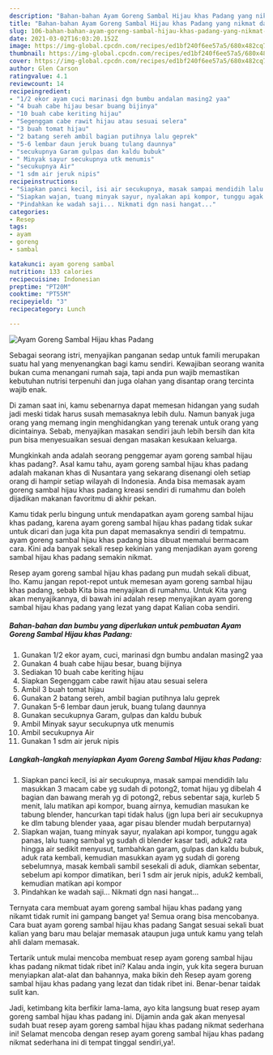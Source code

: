 ```yaml
---
description: "Bahan-bahan Ayam Goreng Sambal Hijau khas Padang yang nikmat dan Mudah Dibuat"
title: "Bahan-bahan Ayam Goreng Sambal Hijau khas Padang yang nikmat dan Mudah Dibuat"
slug: 106-bahan-bahan-ayam-goreng-sambal-hijau-khas-padang-yang-nikmat-dan-mudah-dibuat
date: 2021-03-02T16:03:20.152Z
image: https://img-global.cpcdn.com/recipes/ed1bf240f6ee57a5/680x482cq70/ayam-goreng-sambal-hijau-khas-padang-foto-resep-utama.jpg
thumbnail: https://img-global.cpcdn.com/recipes/ed1bf240f6ee57a5/680x482cq70/ayam-goreng-sambal-hijau-khas-padang-foto-resep-utama.jpg
cover: https://img-global.cpcdn.com/recipes/ed1bf240f6ee57a5/680x482cq70/ayam-goreng-sambal-hijau-khas-padang-foto-resep-utama.jpg
author: Glen Carson
ratingvalue: 4.1
reviewcount: 14
recipeingredient:
- "1/2 ekor ayam cuci marinasi dgn bumbu andalan masing2 yaa"
- "4 buah cabe hijau besar buang bijinya"
- "10 buah cabe keriting hijau"
- "Segenggam cabe rawit hijau atau sesuai selera"
- "3 buah tomat hijau"
- "2 batang sereh ambil bagian putihnya lalu geprek"
- "5-6 lembar daun jeruk buang tulang daunnya"
- "secukupnya Garam gulpas dan kaldu bubuk"
- " Minyak sayur secukupnya utk menumis"
- "secukupnya Air"
- "1 sdm air jeruk nipis"
recipeinstructions:
- "Siapkan panci kecil, isi air secukupnya, masak sampai mendidih lalu masukkan 3 macam cabe yg sudah di potong2, tomat hijau yg dibelah 4 bagian dan bawang merah yg di potong2, rebus sebentar saja, kurleb 5 menit, lalu matikan api kompor, buang airnya, kemudian masukan ke tabung blender, hancurkan tapi tidak halus (jgn lupa beri air secukupnya ke dlm tabung blender yaaa, agar pisau blender mudah berputarnya)"
- "Siapkan wajan, tuang minyak sayur, nyalakan api kompor, tunggu agak panas, lalu tuang sambal yg sudah di blender kasar tadi, aduk2 rata hingga air sedikit menyusut, tambahkan garam, gulpas dan kaldu bubuk, aduk rata kembali, kemudian masukkan ayam yg sudah di goreng sebelumnya, masak kembali sambil sesekali di aduk, diamkan sebentar, sebelum api kompor dimatikan, beri 1 sdm air jeruk nipis, aduk2 kembali, kemudian matikan api kompor"
- "Pindahkan ke wadah saji... Nikmati dgn nasi hangat..."
categories:
- Resep
tags:
- ayam
- goreng
- sambal

katakunci: ayam goreng sambal 
nutrition: 133 calories
recipecuisine: Indonesian
preptime: "PT20M"
cooktime: "PT55M"
recipeyield: "3"
recipecategory: Lunch

---
```



![Ayam Goreng Sambal Hijau khas Padang](https://img-global.cpcdn.com/recipes/ed1bf240f6ee57a5/680x482cq70/ayam-goreng-sambal-hijau-khas-padang-foto-resep-utama.jpg)

Sebagai seorang istri, menyajikan panganan sedap untuk famili merupakan suatu hal yang menyenangkan bagi kamu sendiri. Kewajiban seorang  wanita bukan cuma menangani rumah saja, tapi anda pun wajib memastikan kebutuhan nutrisi terpenuhi dan juga olahan yang disantap orang tercinta wajib enak.

Di zaman  saat ini, kamu sebenarnya dapat memesan hidangan yang sudah jadi meski tidak harus susah memasaknya lebih dulu. Namun banyak juga orang yang memang ingin menghidangkan yang terenak untuk orang yang dicintainya. Sebab, menyajikan masakan sendiri jauh lebih bersih dan kita pun bisa menyesuaikan sesuai dengan masakan kesukaan keluarga. 



Mungkinkah anda adalah seorang penggemar ayam goreng sambal hijau khas padang?. Asal kamu tahu, ayam goreng sambal hijau khas padang adalah makanan khas di Nusantara yang sekarang disenangi oleh setiap orang di hampir setiap wilayah di Indonesia. Anda bisa memasak ayam goreng sambal hijau khas padang kreasi sendiri di rumahmu dan boleh dijadikan makanan favoritmu di akhir pekan.

Kamu tidak perlu bingung untuk mendapatkan ayam goreng sambal hijau khas padang, karena ayam goreng sambal hijau khas padang tidak sukar untuk dicari dan juga kita pun dapat memasaknya sendiri di tempatmu. ayam goreng sambal hijau khas padang bisa dibuat memalui bermacam cara. Kini ada banyak sekali resep kekinian yang menjadikan ayam goreng sambal hijau khas padang semakin nikmat.

Resep ayam goreng sambal hijau khas padang pun mudah sekali dibuat, lho. Kamu jangan repot-repot untuk memesan ayam goreng sambal hijau khas padang, sebab Kita bisa menyajikan di rumahmu. Untuk Kita yang akan menyajikannya, di bawah ini adalah resep menyajikan ayam goreng sambal hijau khas padang yang lezat yang dapat Kalian coba sendiri.

<!--inarticleads1-->

##### Bahan-bahan dan bumbu yang diperlukan untuk pembuatan Ayam Goreng Sambal Hijau khas Padang:

1. Gunakan 1/2 ekor ayam, cuci, marinasi dgn bumbu andalan masing2 yaa
1. Gunakan 4 buah cabe hijau besar, buang bijinya
1. Sediakan 10 buah cabe keriting hijau
1. Siapkan Segenggam cabe rawit hijau atau sesuai selera
1. Ambil 3 buah tomat hijau
1. Gunakan 2 batang sereh, ambil bagian putihnya lalu geprek
1. Gunakan 5-6 lembar daun jeruk, buang tulang daunnya
1. Gunakan secukupnya Garam, gulpas dan kaldu bubuk
1. Ambil  Minyak sayur secukupnya utk menumis
1. Ambil secukupnya Air
1. Gunakan 1 sdm air jeruk nipis




<!--inarticleads2-->

##### Langkah-langkah menyiapkan Ayam Goreng Sambal Hijau khas Padang:

1. Siapkan panci kecil, isi air secukupnya, masak sampai mendidih lalu masukkan 3 macam cabe yg sudah di potong2, tomat hijau yg dibelah 4 bagian dan bawang merah yg di potong2, rebus sebentar saja, kurleb 5 menit, lalu matikan api kompor, buang airnya, kemudian masukan ke tabung blender, hancurkan tapi tidak halus (jgn lupa beri air secukupnya ke dlm tabung blender yaaa, agar pisau blender mudah berputarnya)
1. Siapkan wajan, tuang minyak sayur, nyalakan api kompor, tunggu agak panas, lalu tuang sambal yg sudah di blender kasar tadi, aduk2 rata hingga air sedikit menyusut, tambahkan garam, gulpas dan kaldu bubuk, aduk rata kembali, kemudian masukkan ayam yg sudah di goreng sebelumnya, masak kembali sambil sesekali di aduk, diamkan sebentar, sebelum api kompor dimatikan, beri 1 sdm air jeruk nipis, aduk2 kembali, kemudian matikan api kompor
1. Pindahkan ke wadah saji... Nikmati dgn nasi hangat...




Ternyata cara membuat ayam goreng sambal hijau khas padang yang nikamt tidak rumit ini gampang banget ya! Semua orang bisa mencobanya. Cara buat ayam goreng sambal hijau khas padang Sangat sesuai sekali buat kalian yang baru mau belajar memasak ataupun juga untuk kamu yang telah ahli dalam memasak.

Tertarik untuk mulai mencoba membuat resep ayam goreng sambal hijau khas padang nikmat tidak ribet ini? Kalau anda ingin, yuk kita segera buruan menyiapkan alat-alat dan bahannya, maka bikin deh Resep ayam goreng sambal hijau khas padang yang lezat dan tidak ribet ini. Benar-benar taidak sulit kan. 

Jadi, ketimbang kita berfikir lama-lama, ayo kita langsung buat resep ayam goreng sambal hijau khas padang ini. Dijamin anda gak akan menyesal sudah buat resep ayam goreng sambal hijau khas padang nikmat sederhana ini! Selamat mencoba dengan resep ayam goreng sambal hijau khas padang nikmat sederhana ini di tempat tinggal sendiri,ya!.

